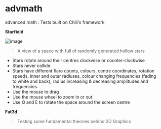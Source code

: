 # advmath

advanced math : Tests built on Chili's framework

**Starfield**

![image](https://github.com/fatpound/advmath/assets/84704675/e01f139c-f635-4d4d-b2a8-b024c55f67ed)

> A view of a space with full of randomly generated hollow stars
- Stars rotate around their centres clockwise or counter-clockwise
- Stars never collide
- Stars have different flare counts, colours, centre coordinates, rotation speeds, inner and outer radiuses, colour changing frequencies (fading to white and back), radius increasing & decreasing amplitudes and frequencies.
- Use the mouse to drag
- Use the mouse wheel to zoom in or out
- Use Q and E to rotate the space around the screen centre

**Fat3d**
> Testing some fundamental theories behind 3D Graphics
